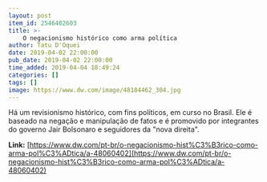 ```yaml
---
layout: post
item_id: 2546402603
title: >-
    O negacionismo histórico como arma política
author: Tatu D'Oquei
date: 2019-04-02 22:00:00
pub_date: 2019-04-02 22:00:00
time_added: 2019-04-04 18:49:24
categories: []
tags: []
image: https://www.dw.com/image/48184462_304.jpg
---
```


Há um revisionismo histórico, com fins políticos, em curso no Brasil. Ele é baseado na negação e manipulação de fatos e é promovido por integrantes do governo Jair Bolsonaro e seguidores da "nova direita".

**Link:** [https://www.dw.com/pt-br/o-negacionismo-hist%C3%B3rico-como-arma-pol%C3%ADtica/a-48060402](https://www.dw.com/pt-br/o-negacionismo-hist%C3%B3rico-como-arma-pol%C3%ADtica/a-48060402)

